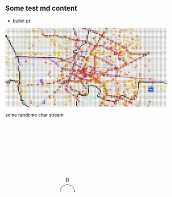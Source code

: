 
## Some test md content
* bullet pt


<img src="headerbg.png"/>
      

some randome char stream

<svg width="800" height="350" version="1.1" xmlns="http://www.w3.org/2000/svg">
    <text x="135" y="269.5" font-family="Times New Roman" font-size="30">→</text>
	<ellipse stroke="black" stroke-width="1" fill="none" cx="193.5" cy="263.5" rx="30" ry="30"/>	<text x="188.5" y="269.5" font-family="Times New Roman" font-size="20">0</text>	<ellipse stroke="black" stroke-width="1" fill="none" cx="434.5" cy="263.5" rx="30" ry="30"/>	<text x="429.5" y="269.5" font-family="Times New Roman" font-size="20">1</text>	<ellipse stroke="black" stroke-width="1" fill="none" cx="434.5" cy="263.5" rx="24" ry="24"/>	<path stroke="black" stroke-width="1" fill="none" d="M 180.275,236.703 A 22.5,22.5 0 1 1 206.725,236.703"/>	<text x="188.5" y="187.5" font-family="Times New Roman" font-size="20">0</text>	<polygon fill="black" stroke-width="1" points="206.725,236.703 215.473,233.17 207.382,227.292"/>	<polygon stroke="black" stroke-width="1" points="223.5,263.5 404.5,263.5"/>	<polygon fill="black" stroke-width="1" points="404.5,263.5 396.5,258.5 396.5,268.5"/>	<text x="297.5" y="284.5" font-family="Times New Roman" font-size="20">0 →</text>	<polygon stroke="black" stroke-width="1" points="404.5,263.5 223.5,263.5"/>	<polygon fill="black" stroke-width="1" points="223.5,263.5 231.5,268.5 231.5,258.5"/>
	<text x="297.5" y="254.5" font-family="Times New Roman" font-size="20">← 1</text>
</svg>
